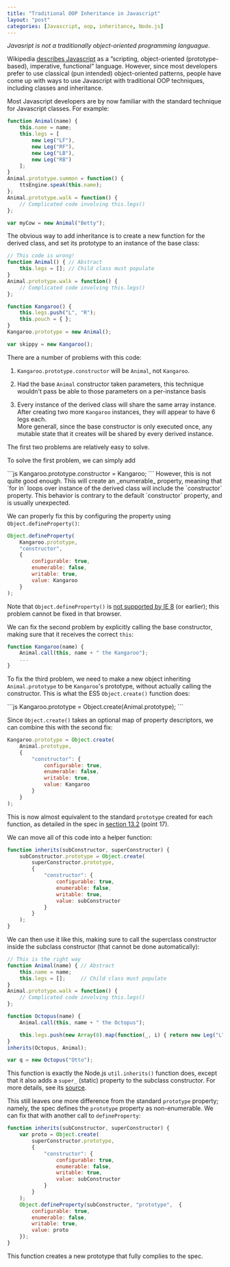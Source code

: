 ```yaml
---
title: "Traditional OOP Inheritance in Javascript"
layout: "post"
categories: [Javascript, oop, inheritance, Node.js]
---
```


_Javasript is not a traditionally object-oriented programming languague_.

Wikipedia [describes Javascript](http://en.wikipedia.org/wiki/Javascript) as a &rdquo;scripting, object-oriented (prototype-based), imperative, functional&ldquo; language.  However, since most developers prefer to use classical (pun intended) object-oriented patterns, people have come up with ways to use Javascript with traditional OOP techniques, including classes and inheritance.

Most Javascript developers are by now familiar with the standard technique for Javascript classes.  For example:

```js
function Animal(name) {
	this.name = name;
	this.legs = [
		new Leg("LF"),
		new Leg("RF"),
		new Leg("LB"),
		new Leg("RB")
	];
}
Animal.prototype.summon = function() {
	ttsEngine.speak(this.name);
};
Animal.prototype.walk = function() {
	// Complicated code involving this.legs()
};

var myCow = new Animal("Betty");
```

The obvious way to add inheritance is to create a new function for the derived class, and set its prototype to an instance of the base class:

```js
// This code is wrong!
function Animal() {	// Abstract
	this.legs = [];	// Child class must populate
}
Animal.prototype.walk = function() {
	// Complicated code involving this.legs()
};

function Kangaroo() {
	this.legs.push("L", "R");
	this.pouch = { };
}
Kangaroo.prototype = new Animal();

var skippy = new Kangaroo();
```

There are a number of problems with this code:

 1. `Kangaroo.prototype.constructor` will be `Animal`, not `Kangaroo`.  

 1. Had the base `Animal` constructor taken parameters, this technique wouldn't pass be able to those parameters on a per-instance basis

 1. Every instance of the derived class will share the same array instance.  After creating two more `Kangaroo` instances, they will appear to have 6 legs each.  
More generall, since the base constructor is only executed once, any mutable state that it creates will be shared by every derived instance.

The first two problems are relatively easy to solve.

To solve the first problem, we can simply add 

<div class="small"></div>
```js
Kangaroo.prototype.constructor = Kangaroo;
```
However, this is not quite good enough.  This will create an _enumerable_ property, meaning that `for in` loops over instance of the derived class will include the `constructor` property.  This behavior is contrary to the default `constructor` property, and is usually unexpected.

We can properly fix this by configuring the property using `Object.defineProperty()`:

```js
Object.defineProperty(
	Kangaroo.prototype, 
	"constructor", 
	{ 
		configurable: true,
		enumerable: false,
		writable: true,
		value: Kangaroo
	}
);
```
Note that `Object.defineProperty()` is [not supported by IE 8](https://developer.mozilla.org/en-US/docs/Web/JavaScript/Reference/Global_Objects/Object/defineProperty#Browser_compatibility) (or earlier); this problem cannot be fixed in that browser.

We can fix the second problem by explicitly calling the base constructor, making sure that it receives the correct `this`:

```js
function Kangaroo(name) {
	Animal.call(this, name + " the Kangaroo");
	...
}
```

To fix the third problem, we need to make a new object inheriting `Animal.prototype` to be `Kangaroo`'s prototype, without actually calling the constructor.  This is what the ES5 `Object.create()` function does:

<div class="small"></div>
```js
Kangaroo.prototype = Object.create(Animal.prototype);
```

Since `Object.create()` takes an optional map of property descriptors, we can combine this with the second fix:

```js
Kangaroo.prototype = Object.create(
	Animal.prototype,
	{
		"constructor": { 
			configurable: true,
			enumerable: false,
			writable: true,
			value: Kangaroo
		}
	}
);
```

This is now almost equivalent to the standard `prototype` created for each function, as detailed in the spec in [section 13.2](http://es5.github.io/#x13.2 "Creating Function Objects") (point 17).  

We can move all of this code into a helper function:

```js
function inherits(subConstructor, superConstructor) {
	subConstructor.prototype = Object.create(
		superConstructor.prototype,
		{
			"constructor": { 
				configurable: true,
				enumerable: false,
				writable: true,
				value: subConstructor
			}
		}
	);
}
```
We can then use it like this, making sure to call the superclass constructor inside the subclass constructor (that cannot be done automatically):


```js
// This is the right way
function Animal(name) {	// Abstract
	this.name = name;
	this.legs = [];		// Child class must populate
}
Animal.prototype.walk = function() {
	// Complicated code involving this.legs()
};

function Octopus(name) {
	Animal.call(this, name + " the Octopus");

	this.legs.push(new Array(8).map(function(_, i) { return new Leg("L" + i); });
}
inherits(Octopus, Animal);

var q = new Octopus("Otto");
```

This function is exactly the Node.js `util.inherits()` function does, except that it also adds a `super_` (static) property to the subclass constructor.  For more details, see its [source](https://github.com/joyent/node/blob/546ae2ee/lib/util.js#L552-L575).

This still leaves one more difference from the standard `prototype` property; namely, the spec defines the `prototype` property as non-enumerable.  We can fix that with another call to `defineProperty`:

```js
function inherits(subConstructor, superConstructor) {
	var proto = Object.create(
		superConstructor.prototype,
		{
			"constructor": { 
				configurable: true,
				enumerable: false,
				writable: true,
				value: subConstructor
			}
		}
	);
	Object.defineProperty(subConstructor, "prototype", 	{ 
		configurable: true,
		enumerable: false,
		writable: true,
		value: proto
	});
}
```

This function creates a new prototype that fully complies to the spec.